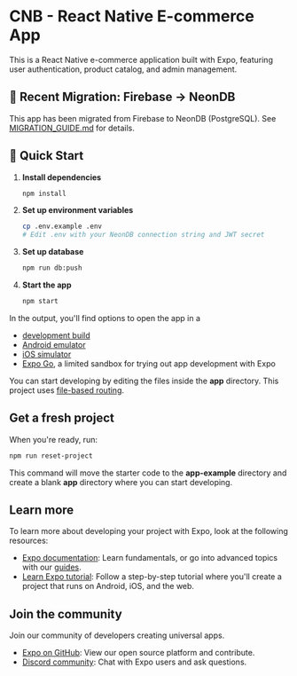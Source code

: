 # CNB - React Native E-commerce App

This is a React Native e-commerce application built with Expo, featuring user authentication, product catalog, and admin management.

## 🔄 Recent Migration: Firebase → NeonDB

This app has been migrated from Firebase to NeonDB (PostgreSQL). See [MIGRATION_GUIDE.md](./MIGRATION_GUIDE.md) for details.

## 🚀 Quick Start

1. **Install dependencies**

   ```bash
   npm install
   ```

2. **Set up environment variables**

   ```bash
   cp .env.example .env
   # Edit .env with your NeonDB connection string and JWT secret
   ```

3. **Set up database**

   ```bash
   npm run db:push
   ```

4. **Start the app**

   ```bash
   npm start
   ```

In the output, you'll find options to open the app in a

- [development build](https://docs.expo.dev/develop/development-builds/introduction/)
- [Android emulator](https://docs.expo.dev/workflow/android-studio-emulator/)
- [iOS simulator](https://docs.expo.dev/workflow/ios-simulator/)
- [Expo Go](https://expo.dev/go), a limited sandbox for trying out app development with Expo

You can start developing by editing the files inside the **app** directory. This project uses [file-based routing](https://docs.expo.dev/router/introduction).

## Get a fresh project

When you're ready, run:

```bash
npm run reset-project
```

This command will move the starter code to the **app-example** directory and create a blank **app** directory where you can start developing.

## Learn more

To learn more about developing your project with Expo, look at the following resources:

- [Expo documentation](https://docs.expo.dev/): Learn fundamentals, or go into advanced topics with our [guides](https://docs.expo.dev/guides).
- [Learn Expo tutorial](https://docs.expo.dev/tutorial/introduction/): Follow a step-by-step tutorial where you'll create a project that runs on Android, iOS, and the web.

## Join the community

Join our community of developers creating universal apps.

- [Expo on GitHub](https://github.com/expo/expo): View our open source platform and contribute.
- [Discord community](https://chat.expo.dev): Chat with Expo users and ask questions.
